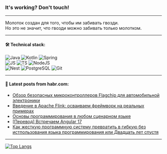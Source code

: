 ### It's working? Don't touch!

---
Молоток создан для того, чтобы им забивать гвозди. <br>
Но это не значит, что гвозди можно забивать только молотком.

---

#### 🛠️ Technical stack:

![Java](https://img.shields.io/badge/Java-informational?logo=Oracle&style=flat&logoColor=white&color=FF4500)
![Kotlin](https://img.shields.io/badge/Kotlin-informational?logo=Kotlin&style=flat&logoColor=white&color=774D97)
![Spring](https://img.shields.io/badge/SpringBoot-informational?logo=SpringBoot&style=flat&logoColor=white&color=6DB33F) <br>
![JS](https://img.shields.io/badge/JS-informational?logo=javaScript&style=flat&logoColor=black&color=F7Df1E)
![TS](https://img.shields.io/badge/TypeScript-informational?logo=typeScript&style=flat&logoColor=black&color=0667A8)
![NodeJS](https://img.shields.io/badge/NodeJS-informational?logo=node.js&style=flat&logoColor=white&color=70A760) <br>
![Nest](https://img.shields.io/badge/NestJS-informational?logo=NestJS&style=flat&logoColor=white&color=E0234E)
![PostgreSQL](https://img.shields.io/badge/PostgreSQL-informational?logo=PostgreSQL&style=flat&logoColor=white&color=DAA520)
![Git](https://img.shields.io/badge/Git-informational?logo=git&style=flat&logoColor=white&color=778899)

___

#### 💬 Latest posts from habr.com:

<!-- BLOG-POST-LIST:START -->
- [Обзор безопасных микроконтроллеров Flagchip для автомобильной электроники](https://habr.com/ru/companies/3rdman/articles/771894/?utm_source=habrahabr&utm_medium=rss&utm_campaign=771894)
- [Введение в Apache Flink: осваиваем фреймворк на реальных примерах](https://habr.com/ru/companies/ru_mts/articles/772898/?utm_source=habrahabr&utm_medium=rss&utm_campaign=772898)
- [Основы программирования в любом сценарном языке](https://habr.com/ru/articles/772908/?utm_source=habrahabr&utm_medium=rss&utm_campaign=772908)
- [[Перевод] Встречаем Angular 17](https://habr.com/ru/articles/772894/?utm_source=habrahabr&utm_medium=rss&utm_campaign=772894)
- [Как жесткую программную систему превратить в гибкую без истпользования языка программирования или Двадцать лет спустя](https://habr.com/ru/articles/772892/?utm_source=habrahabr&utm_medium=rss&utm_campaign=772892)
<!-- BLOG-POST-LIST:END -->

---
[![Top Langs](https://github-readme-stats-git-master-advtsetting-gmailcom.vercel.app/api/top-langs/?username=zloylis&langs_count=10&hide_title=false&title_color=e6edf3&size_weight=0.5&count_weight=0.5&layout=compact&hide_border=true&theme=dracula)](https://github.com/zloylis)

<!-- ![GitHub stats](https://github-readme-stats-git-master-advtsetting-gmailcom.vercel.app/api?username=zloylis&show_icons=true&hide_border=true&theme=dracula&hide_title=true&include_all_commits=true&count_private=true&hide=contribs&hide_rank=true) -->
